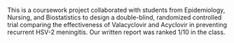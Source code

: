 This is a coursework project collaborated with students from Epidemiology, Nursing, and Biostatistics to design a double-blind, randomized controlled trial comparing the effectiveness of Valacyclovir and Acyclovir in preventing recurrent HSV-2 meningitis. Our written report was ranked 1/10 in the class.
